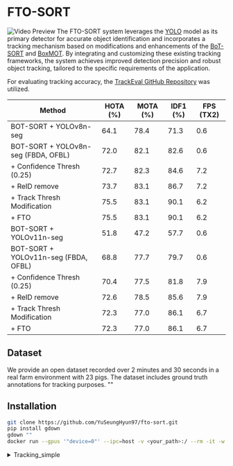 # FTO-SORT
![Video Preview](data/output.gif)
The FTO-SORT system leverages the [YOLO](https://github.com/ultralytics/ultralytics) model as its primary detector for accurate object identification and incorporates a tracking mechanism based on modifications and enhancements of the [BoT-SORT](https://arxiv.org/pdf/2206.14651) and [BoxMOT](https://github.com/mikel-brostrom/boxmot/tree/master?tab=readme-ov-file). By integrating and customizing these existing tracking frameworks, the system achieves improved detection precision and robust object tracking, tailored to the specific requirements of the application.

For evaluating tracking accuracy, the [TrackEval GitHub Repository](https://github.com/JonathonLuiten/TrackEval) was utilized.

| Method                                        | HOTA (%) | MOTA (%) | IDF1 (%) | FPS (TX2) |
|-----------------------------------------------|----------|----------|----------|-----------|
| BOT-SORT + YOLOv8n-seg                        | 64.1     | 78.4     | 71.3     | 0.6       |
| BOT-SORT + YOLOv8n-seg (FBDA, OFBL)           | 72.0     | 82.1     | 82.6     | 0.6       |
| + Confidence Thresh (0.25)                    | 72.7     | 82.3     | 84.6     | 7.2       |
| + ReID remove                                 | 73.7     | 83.1     | 86.7     | 7.2       |
| + Track Thresh Modification                   | 75.5     | 83.1     | 90.1     | 6.2       |
| + FTO                                         | 75.5     | 83.1     | 90.1     | 6.2       |
| BOT-SORT + YOLOv11n-seg                       | 51.8     | 47.2     | 57.7     | 0.6       |
| BOT-SORT + YOLOv11n-seg (FBDA, OFBL)          | 68.8     | 77.7     | 79.7     | 0.6       |
| + Confidence Thresh (0.25)                    | 70.4     | 77.5     | 81.8     | 7.9       |
| + ReID remove                                 | 72.6     | 78.5     | 85.6     | 7.9       |
| + Track Thresh Modification                   | 72.3     | 77.0     | 86.1     | 6.7       |
| + FTO                                         | 72.3     | 77.0     | 86.1     | 6.7       |


## Dataset
We provide an open dataset recorded over 2 minutes and 30 seconds in a real farm environment with 23 pigs. The dataset includes ground truth annotations for tracking purposes.
""

## Installation
```bash
git clone https://github.com/YuSeungHyun97/fto-sort.git
pip install gdown
gdown ""
docker run --gpus '"device=0"' --ipc=host -v <your_path>:/ --rm -it -w /fto-sort tidlsld44/boxmot:1.1 /bin/bash
```

<details>
  <summary>Tracking_simple</summary>

   ```bash  
  python track_txt.py --tracking-model FTOSORT
  python scripts/run_mot_challenge.py --BENCHMARK jochiwon --SPLIT_TO_EVAL 2M30S
   ```

</details>
